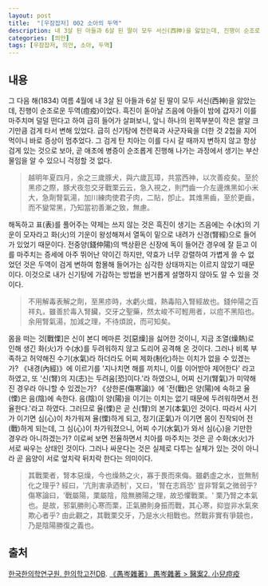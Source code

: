 ```yaml
---
layout: post
title:  "[우잠잡저] 002 소아의 두역"
description: 내 3살 된 아들과 6살 된 딸이 모두 서신(西神)을 앓았는데, 진행이 순조로운 두역(痘疫)이었다.
categories: [의안]
tags: [우잠잡저, 의안, 소아, 두역]
---
```


## 내용

그 다음 해(1834) 여름 4월에 내 3살 된 아들과 6살 된 딸이 모두 서신(西神)을 앓았는데, 진행이 순조로운 두역(痘疫)이었다. 흑진이 돋아날 즈음에 아들이 밤에 갑자기 이를 마주치며 덜덜 떤다고 하여 급히 들어가 살펴보니, 앞니 하나의 왼쪽부분이 작은 쌀알 크기만큼 검게 타서 변해 있었다. 급히 신기탕에 천련육과 사군자육을 더한 것 2첩을 지어 먹이니 바로 증상이 멈추었다. 그 검게 탄 치아는 이를 다시 갈 때까지 변하지 않고 항상 검게 있는 것으로 보아, 곧 애초에 병증이 순조롭게 진행해 나가는 과정에서 생기는 부산물임을 알 수 있으니 걱정할 것 없다.

> 越明年夏四月，余之三歲豚犬，與六歲瓦璋，共當西神，以次善疫矣。至於黑疹之際，豚犬夜忽交牙戰栗云云，急入視之，則門齒一介左邊燋黑如小米大，急劑腎氣湯，加川練肉使君子肉，二貼，卽止。其焳黑齒，至於更齒，而不變常黑，乃知當初善漸之致，無慮。

해독하고 표(表)를 풀어주는 약제는 쓰지 않는 것은 흑진이 생기는 즈음에는 수(水)의 기운이 모자라고 화(火)의 기운이 왕성해져서 열독이 밑으로 내려가 신경(腎經)으로 들어가 있었기 때문이다. 전중양(錢仲陽)의 백상환은 신장에 독이 들어간 경우에 잘 듣고 이를 마주치는 증세에 아주 뛰어난 약이긴 하지만, 약효가 너무 강렬하여 가볍게 쓸 수 없었던 것은 두역이 검게 변하여 함몰해 들어가는 심각한 상태까지는 이르지 않았기 때문이다. 이것으로 내가 신기탕에 가감하는 방법을 번거롭게 설명하지 않아도 알 수 있을 것이다.

> 不用解毒表解之劑，至黑疹時，水虧火熾，熱毒陷入腎經故也。錢仲陽之百祥丸，雖善於毒入腎臟，交牙之聖藥，然太峻不可輕用者，以痘不黑陷也。余用腎氣湯，加減之理，不待煩說，而可知矣。

몸을 떠는 것[戰慄]은 신이 본디 메마른 것[惡燥]을 싫어한 것이니, 지금 조열(燥熱)로 인해 생긴 화(火)가 수(水)를 두려워하지 않고 도리어 공격해 온 것이다. 그러나 비록 부족하고 허약해진 수기(水氣)라 하더라도 어찌 제화(制化)하는 이치가 없을 수 있겠는가? 《내경(內經)》에 이르기를 '지나치면 해를 끼치니, 이를 이어받아 제어한다' 라고 하였고, 또 '신(腎)의 지(志)는 두려움[恐]이다.'라 하였으니, 어찌 신기(腎氣)가 미약해진 경우라 아니할 수 있겠는가? 《상한론(傷寒論)》에 '전(戰)은 양(陽)에 속하고 율(慄)은 음(陰)에 속한다. 음(陰)이 양(陽)을 이기는 이치는 없기 때문에 두려워하면서 전율한다.'라고 하였다. 그러므로 율(慄)은 곧 신(腎)의 본기(本氣)인 것이다. 따라서 사기가 이기면 심(心)이 차가워져 율(慄)하게 되고, 정기(正氣)가 이기면 몸이 진작되어 전(戰)하게 되는데, 그 심(心)이 차가워졌으니, 어찌 수기(水氣)가 와서 심(心)을 기만한 경우라 아니하겠는가? 이로써 보면 전율하면서 치아를 마주치는 것은 곧 수화(水火)가 서로 싸우는 상태인 것이다. 그러나 싸운다는 것은 실제로 다투는 실체가 있는 것이 아니라 곧 음양이 서로 엎치락 뒤치락 한다는 의미이다.

> 其戰栗者，腎本惡燥，今也燥熱之火，寡于畏而來侮。雖虧虛之水，豈無制化之理乎? 經曰，'亢則害承迺制'，又曰，'腎在志爲恐' 豈非腎氣之微弱乎? 傷寒論曰，'戰屬陽，栗屬陰，陰無勝陽之理，故恐懼戰栗。' 栗乃腎之本氣也。是故，邪氣勝則心寒而栗，正氣勝則身振而戰，其心寒，抑豈非水氣來欺心者乎? 由此觀之，其戰栗交牙，乃是水火相戰也。然戰非實有爭竸也，乃是陰陽勝復之義也。

## 출처

[한국한의학연구원. 한의학고전DB](https://mediclassics.kr/). [《愚岑雜著》 愚岑雜著 > 醫案2. 小兒痘疫](https://mediclassics。kr/books/48/volume/1#content_21)
